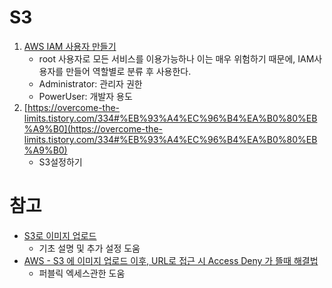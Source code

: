 # S3

1. [AWS IAM 사용자 만들기](https://ukayzm.github.io/aws-create-iam-user/)
   - root 사용자로 모든 서비스를 이용가능하나 이는 매우 위험하기 때문에, IAM사용자를 만들어 역할별로 분류 후 사용한다.
   - Administrator: 관리자 권한
   - PowerUser: 개발자 용도
2. [https://overcome-the-limits.tistory.com/334#%EB%93%A4%EC%96%B4%EA%B0%80%EB%A9%B0](https://overcome-the-limits.tistory.com/334#%EB%93%A4%EC%96%B4%EA%B0%80%EB%A9%B0)
   - S3설정하기

# 참고

- [S3로 이미지 업로드](https://velog.io/@c_hyun403/AWS-S3%EB%A1%9C-%EC%9D%B4%EB%AF%B8%EC%A7%80-%EC%97%85%EB%A1%9C%EB%93%9C#step-3-cors-%EC%84%A4%EC%A0%95)
  - 기초 설명 및 추가 설정 도움
- [AWS - S3 에 이미지 업로드 이후, URL로 접근 시 Access Deny 가 뜰때 해결법](https://m.blog.naver.com/PostView.naver?isHttpsRedirect=true&blogId=whdals0&logNo=220841492527)
  - 퍼블릭 엑세스관한 도움
